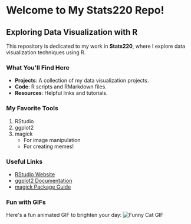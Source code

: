 # Welcome to My Stats220 Repo!
## Exploring Data Visualization with R

This repository is dedicated to my work in **Stats220**, where I explore data visualization techniques using R. 

### What You'll Find Here
- **Projects**: A collection of my data visualization projects.
- **Code**: R scripts and RMarkdown files.
- **Resources**: Helpful links and tutorials.

### My Favorite Tools
1. RStudio
2. ggplot2
3. magick
   - For image manipulation
   - For creating memes!

### Useful Links
- [RStudio Website](https://www.rstudio.com/)
- [ggplot2 Documentation](https://ggplot2.tidyverse.org/)
- [magick Package Guide](https://cran.r-project.org/web/packages/magick/vignettes/intro.html)

### Fun with GIFs
Here's a fun animated GIF to brighten your day:
![Funny Cat GIF](https://media.giphy.com/media/JIX9t2j0ZTN9S/giphy.gif)
